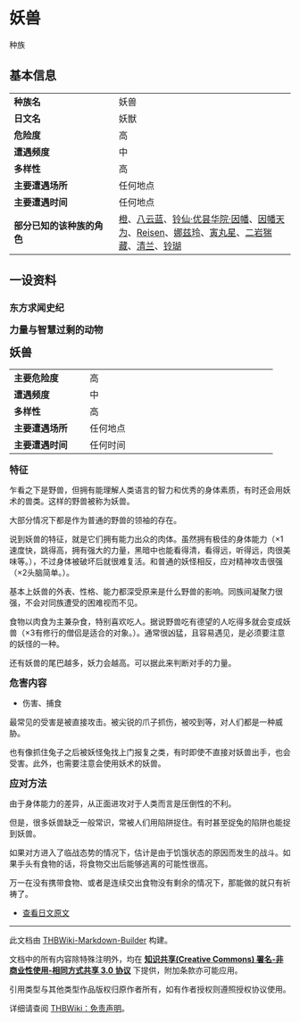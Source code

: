 # 妖兽

<!-- source html: G:\repos\THBWiki-Markdown-Builder\THBWikiMarkdown\Temp\main\e\e6\ns0%3A%E5%A6%96%E5%85%BD.html -->

种族

## 基本信息

<table>
<tbody><tr><td style="width:180px"><b>种族名</b></td><td style="min-width:300px">妖兽</td></tr><tr><td><b>日文名</b></td><td>妖獣</td></tr><tr><td><b>危险度</b></td><td>高</td></tr><tr><td><b>遭遇频度</b></td><td>中</td></tr><tr><td><b>多样性</b></td><td>高</td></tr><tr><td><b>主要遭遇场所</b></td><td>任何地点</td></tr><tr><td><b>主要遭遇时间</b></td><td>任何地点</td></tr><tr><td><b>部分已知的该种族的角色</b></td><td><a href="./橙.md" title="橙">橙</a>、<a href="./八云蓝.md" title="八云蓝">八云蓝</a>、<a href="./铃仙·优昙华院·因幡.md" title="铃仙·优昙华院·因幡">铃仙·优昙华院·因幡</a>、<a href="./因幡帝.md" title="因幡帝" unred="">因幡天为</a>、<a href="./Reisen.md" title="Reisen">Reisen</a>、<a href="./娜兹玲.md" title="娜兹玲">娜兹玲</a>、<a href="./寅丸星.md" title="寅丸星">寅丸星</a>、<a href="./二岩猯藏.md" title="二岩猯藏">二岩猯藏</a>、<a href="./清兰.md" title="清兰">清兰</a>、<a href="./铃瑚.md" title="铃瑚">铃瑚</a></td></tr></tbody></table>


## 一设资料
### 东方求闻史纪
  
 **<big>力量与智慧过剩的动物</big>**   

 **<big><big>妖兽</big></big>** 
  


<table><tbody><tr><td width="120px"><b>主要危险度</b></td><td width="320px">高</td></tr><tr><td width="120px"><b>遭遇频度</b></td><td width="320px">中</td></tr><tr><td width="120px"><b>多样性</b></td><td width="320px">高</td></tr><tr><td width="120px"><b>主要遭遇场所</b></td><td width="320px">任何地点</td></tr><tr><td width="120px"><b>主要遭遇时间</b></td><td width="320px">任何时间</td></tr></tbody></table>


  
 **<big>特征</big>** 
  
  
乍看之下是野兽，但拥有能理解人类语言的智力和优秀的身体素质，有时还会用妖术的兽类。这样的野兽被称为妖兽。  

大部分情况下都是作为普通的野兽的领袖的存在。  

  
  
说到妖兽的特征，就是它们拥有能力出众的肉体。虽然拥有极佳的身体能力（×1速度快，跳得高，拥有强大的力量，黑暗中也能看得清，看得远，听得远，肉很美味等。），不过身体被破坏后就很难复活。和普通的妖怪相反，应对精神攻击很强（×2头脑简单。）。  

  
  
基本上妖兽的外表、性格、能力都深受原来是什么野兽的影响。同族间凝聚力很强，不会对同族遭受的困难视而不见。  

  
  
食物以肉食为主兼杂食，特别喜欢吃人。据说野兽吃有德望的人吃得多就会变成妖兽（×3有修行的僧侣是适合的对象。）。通常很凶猛，且容易遇见，是必须要注意的妖怪的一种。  

  
  
还有妖兽的尾巴越多，妖力会越高。可以据此来判断对手的力量。  

  
  
  

 **<big>危害内容</big>** 
  

- 伤害、捕食

  
最常见的受害是被直接攻击。被尖锐的爪子抓伤，被咬到等，对人们都是一种威胁。  

  
  
也有像抓住兔子之后被妖怪兔找上门报复之类，有时即使不直接对妖兽出手，也会受害。此外，也需要注意会使用妖术的妖兽。  

  
  
  

 **<big>应对方法</big>** 
  
  
由于身体能力的差异，从正面进攻对于人类而言是压倒性的不利。  

  
  
但是，很多妖兽缺乏一般常识，常被人们用陷阱捉住。有时甚至捉兔的陷阱也能捉到妖兽。  

  
  
如果对方进入了临战态势的情况下，估计是由于饥饿状态的原因而发生的战斗。如果手头有食物的话，将食物交出后能够逃离的可能性很高。  

  
  
万一在没有携带食物、或者是连续交出食物没有剩余的情况下，那能做的就只有祈祷了。  

  

- [查看日文原文](./东方求闻史纪-妖兽-中日对照.md)





---

此文档由 [THBWiki-Markdown-Builder](https://github.com/Delsin-Yu/THBWiki-Markdown-Builder) 构建。

文档中的所有内容除特殊注明外，均在 [**知识共享(Creative Commons) 署名-非商业性使用-相同方式共享 3.0 协议**](https://creativecommons.org/licenses/by-sa/3.0/deed.zh-hans) 下提供，附加条款亦可能应用。

引用类型与其他类型作品版权归原作者所有，如有作者授权则遵照授权协议使用。

详细请查阅 [THBWiki：免责声明](https://thbwiki.cc/THBWiki:%E5%85%8D%E8%B4%A3%E5%A3%B0%E6%98%8E)。

